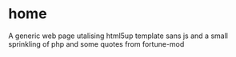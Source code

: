 # home

A generic web page utalising html5up template sans js and a small sprinkling of php and some quotes from fortune-mod
